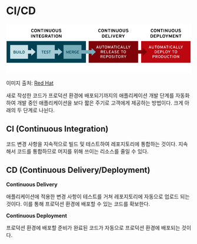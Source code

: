 # CI/CD

![](/_Images/cicd.png)

이미지 출처: [Red Hat](https://www.redhat.com/ko/topics/devops/what-is-ci-cd)

새로 작성한 코드가 프로덕션 환경에 배포되기까지의 애플리케이션 개발 단계를 자동화하여 개발 중인 애플리케이션을 보다 짧은 주기로 고객에게 제공하는 방법이다. 크게 아래의 두 단계로 나뉜다.

## CI (Continuous Integration)

코드 변경 사항을 지속적으로 빌드 및 테스트하여 레포지토리에 통합하는 것이다. 지속해서 코드를 통합하므로 머지를 위해 쓰이는 리소스를 줄일 수 있다.

## CD (Continuous Delivery/Deployment)

**Continuous Delivery**

애플리케이션에 적용한 변경 사항이 테스트를 거쳐 레포지토리에 자동으로 업로드 되는 것이다. 이를 통해 프로덕션 환경에 배포할 수 있는 코드를 확보한다.

**Continuous Deployment**

프로덕션 환경에 배포할 준비가 완료된 코드가 자동으로 프로덕션 환경에 배포되는 것이다.
